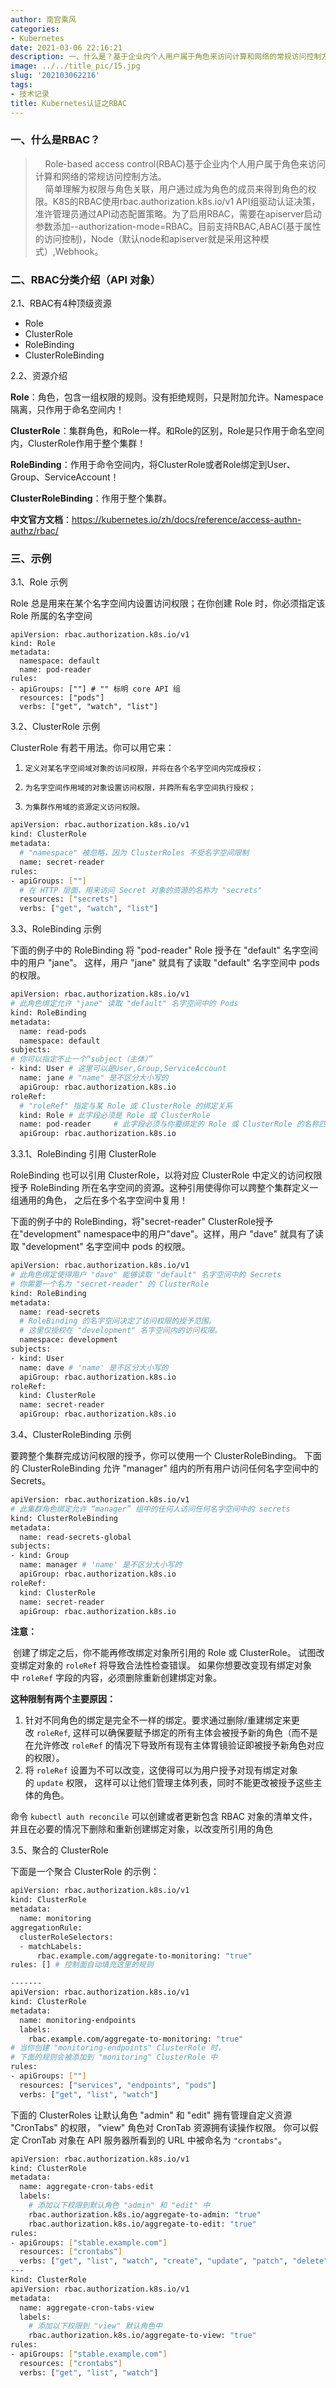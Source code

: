 ```yaml
---
author: 南宫乘风
categories:
- Kubernetes
date: 2021-03-06 22:16:21
description: 一、什么是？基于企业内个人用户属于角色来访问计算和网络的常规访问控制方法。简单理解为权限与角色关联，用户通过成为角色的成员来得到角色的权限。的使用组驱动认证决策，准许管理员通过动态配置策略。为了启用，。。。。。。。
image: ../../title_pic/15.jpg
slug: '202103062216'
tags:
- 技术记录
title: Kubernetes认证之RBAC
---
```


<!--more-->

### 一、什么是RBAC？

>     Role-based access control\(RBAC\)基于企业内个人用户属于角色来访问计算和网络的常规访问控制方法。  
>     简单理解为权限与角色关联，用户通过成为角色的成员来得到角色的权限。K8S的RBAC使用rbac.authorization.k8s.io/v1 API组驱动认证决策，准许管理员通过API动态配置策略。为了启用RBAC，需要在apiserver启动参数添加--authorization-mode=RBAC。目前支持RBAC,ABAC\(基于属性的访问控制\)，Node（默认node和apiserver就是采用这种模式）,Webhook。

### 二、RBAC分类介绍（API 对象）

2.1、RBAC有4种顶级资源

- Role
- ClusterRole
- RoleBinding
- ClusterRoleBinding

2.2、资源介绍

**Role**：角色，包含一组权限的规则。没有拒绝规则，只是附加允许。Namespace隔离，只作用于命名空间内！

**ClusterRole**：集群角色，和Role一样。和Role的区别，Role是只作用于命名空间内，ClusterRole作用于整个集群！

**RoleBinding**：作用于命令空间内，将ClusterRole或者Role绑定到User、Group、ServiceAccount！

**ClusterRoleBinding**：作用于整个集群。

**中文官方文档**：<https://kubernetes.io/zh/docs/reference/access-authn-authz/rbac/>

### 三、示例

3.1、Role 示例

Role 总是用来在某个名字空间内设置访问权限；在你创建 Role 时，你必须指定该 Role 所属的名字空间

```
apiVersion: rbac.authorization.k8s.io/v1
kind: Role
metadata:
  namespace: default
  name: pod-reader
rules:
- apiGroups: [""] # "" 标明 core API 组
  resources: ["pods"]
  verbs: ["get", "watch", "list"]
```

3.2、ClusterRole 示例

ClusterRole 有若干用法。你可以用它来：

 1.     定义对某名字空间域对象的访问权限，并将在各个名字空间内完成授权；
 2.     为名字空间作用域的对象设置访问权限，并跨所有名字空间执行授权；
 3.     为集群作用域的资源定义访问权限。

```bash
apiVersion: rbac.authorization.k8s.io/v1
kind: ClusterRole
metadata:
  # "namespace" 被忽略，因为 ClusterRoles 不受名字空间限制
  name: secret-reader
rules:
- apiGroups: [""]
  # 在 HTTP 层面，用来访问 Secret 对象的资源的名称为 "secrets"
  resources: ["secrets"]
  verbs: ["get", "watch", "list"]
```

3.3、RoleBinding 示例

下面的例子中的 RoleBinding 将 "pod-reader" Role 授予在 "default" 名字空间中的用户 "jane"。 这样，用户 "jane" 就具有了读取 "default" 名字空间中 pods 的权限。

```bash
apiVersion: rbac.authorization.k8s.io/v1
# 此角色绑定允许 "jane" 读取 "default" 名字空间中的 Pods
kind: RoleBinding
metadata:
  name: read-pods
  namespace: default
subjects:
# 你可以指定不止一个“subject（主体）”
- kind: User # 这里可以是User,Group,ServiceAccount
  name: jane # "name" 是不区分大小写的
  apiGroup: rbac.authorization.k8s.io
roleRef:
  # "roleRef" 指定与某 Role 或 ClusterRole 的绑定关系
  kind: Role # 此字段必须是 Role 或 ClusterRole
  name: pod-reader     # 此字段必须与你要绑定的 Role 或 ClusterRole 的名称匹配
  apiGroup: rbac.authorization.k8s.io
```

3.3.1、RoleBinding 引用 ClusterRole

RoleBinding 也可以引用 ClusterRole，以将对应 ClusterRole 中定义的访问权限授予 RoleBinding 所在名字空间的资源。这种引用使得你可以跨整个集群定义一组通用的角色， 之后在多个名字空间中复用！

下面的例子中的 RoleBinding，将"secret-reader" ClusterRole授予在"development" namespace中的用户"dave"。这样，用户 "dave" 就具有了读取 "development" 名字空间中 pods 的权限。

```bash
apiVersion: rbac.authorization.k8s.io/v1
# 此角色绑定使得用户 "dave" 能够读取 "default" 名字空间中的 Secrets
# 你需要一个名为 "secret-reader" 的 ClusterRole
kind: RoleBinding
metadata:
  name: read-secrets
  # RoleBinding 的名字空间决定了访问权限的授予范围。
  # 这里仅授权在 "development" 名字空间内的访问权限。
  namespace: development
subjects:
- kind: User
  name: dave # 'name' 是不区分大小写的
  apiGroup: rbac.authorization.k8s.io
roleRef:
  kind: ClusterRole
  name: secret-reader
  apiGroup: rbac.authorization.k8s.io
```

3.4、ClusterRoleBinding 示例

要跨整个集群完成访问权限的授予，你可以使用一个 ClusterRoleBinding。 下面的 ClusterRoleBinding 允许 "manager" 组内的所有用户访问任何名字空间中的 Secrets。

```bash
apiVersion: rbac.authorization.k8s.io/v1
# 此集群角色绑定允许 “manager” 组中的任何人访问任何名字空间中的 secrets
kind: ClusterRoleBinding
metadata:
  name: read-secrets-global
subjects:
- kind: Group
  name: manager # 'name' 是不区分大小写的
  apiGroup: rbac.authorization.k8s.io
roleRef:
  kind: ClusterRole
  name: secret-reader
  apiGroup: rbac.authorization.k8s.io
```

**注意：**

​ 创建了绑定之后，你不能再修改绑定对象所引用的 Role 或 ClusterRole。 试图改变绑定对象的 `roleRef` 将导致合法性检查错误。 如果你想要改变现有绑定对象中 `roleRef` 字段的内容，必须删除重新创建绑定对象。

**这种限制有两个主要原因：**

1.  针对不同角色的绑定是完全不一样的绑定。要求通过删除/重建绑定来更改 `roleRef`, 这样可以确保要赋予绑定的所有主体会被授予新的角色（而不是在允许修改 `roleRef` 的情况下导致所有现有主体胃镜验证即被授予新角色对应的权限）。
2.  将 `roleRef` 设置为不可以改变，这使得可以为用户授予对现有绑定对象的 `update` 权限， 这样可以让他们管理主体列表，同时不能更改被授予这些主体的角色。

命令 `kubectl auth reconcile` 可以创建或者更新包含 RBAC 对象的清单文件， 并且在必要的情况下删除和重新创建绑定对象，以改变所引用的角色

3.5、聚合的 ClusterRole

下面是一个聚合 ClusterRole 的示例：

```bash
apiVersion: rbac.authorization.k8s.io/v1
kind: ClusterRole
metadata:
  name: monitoring
aggregationRule:
  clusterRoleSelectors:
  - matchLabels:
      rbac.example.com/aggregate-to-monitoring: "true"
rules: [] # 控制面自动填充这里的规则

-------
apiVersion: rbac.authorization.k8s.io/v1
kind: ClusterRole
metadata:
  name: monitoring-endpoints
  labels:
    rbac.example.com/aggregate-to-monitoring: "true"
# 当你创建 "monitoring-endpoints" ClusterRole 时，
# 下面的规则会被添加到 "monitoring" ClusterRole 中
rules:
- apiGroups: [""]
  resources: ["services", "endpoints", "pods"]
  verbs: ["get", "list", "watch"]
```

下面的 ClusterRoles 让默认角色 "admin" 和 "edit" 拥有管理自定义资源 "CronTabs" 的权限， "view" 角色对 CronTab 资源拥有读操作权限。 你可以假定 CronTab 对象在 API 服务器所看到的 URL 中被命名为 `"crontabs"`。

```bash
apiVersion: rbac.authorization.k8s.io/v1
kind: ClusterRole
metadata:
  name: aggregate-cron-tabs-edit
  labels:
    # 添加以下权限到默认角色 "admin" 和 "edit" 中
    rbac.authorization.k8s.io/aggregate-to-admin: "true"
    rbac.authorization.k8s.io/aggregate-to-edit: "true"
rules:
- apiGroups: ["stable.example.com"]
  resources: ["crontabs"]
  verbs: ["get", "list", "watch", "create", "update", "patch", "delete"]
---
kind: ClusterRole
apiVersion: rbac.authorization.k8s.io/v1
metadata:
  name: aggregate-cron-tabs-view
  labels:
    # 添加以下权限到 "view" 默认角色中
    rbac.authorization.k8s.io/aggregate-to-view: "true"
rules:
- apiGroups: ["stable.example.com"]
  resources: ["crontabs"]
  verbs: ["get", "list", "watch"]
```